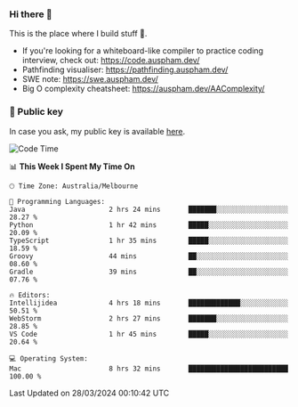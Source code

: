 ### Hi there 👋

This is the place where I build stuff 👀. 

- If you're looking for a whiteboard-like compiler to practice coding interview, check out: https://code.auspham.dev/
- Pathfinding visualiser: https://pathfinding.auspham.dev/
- SWE note: https://swe.auspham.dev/
- Big O complexity cheatsheet: https://auspham.dev/AAComplexity/

### 🔑 Public key

In case you ask, my public key is available [here](https://public.auspham.dev/).

<!--START_SECTION:waka-->
![Code Time](http://img.shields.io/badge/Code%20Time-1%2C236%20hrs%204%20mins-blue)

📊 **This Week I Spent My Time On** 

```text
🕑︎ Time Zone: Australia/Melbourne

💬 Programming Languages: 
Java                     2 hrs 24 mins       ███████░░░░░░░░░░░░░░░░░░   28.27 % 
Python                   1 hr 42 mins        █████░░░░░░░░░░░░░░░░░░░░   20.09 % 
TypeScript               1 hr 35 mins        █████░░░░░░░░░░░░░░░░░░░░   18.59 % 
Groovy                   44 mins             ██░░░░░░░░░░░░░░░░░░░░░░░   08.60 % 
Gradle                   39 mins             ██░░░░░░░░░░░░░░░░░░░░░░░   07.76 % 

🔥 Editors: 
Intellijidea             4 hrs 18 mins       █████████████░░░░░░░░░░░░   50.51 % 
WebStorm                 2 hrs 27 mins       ███████░░░░░░░░░░░░░░░░░░   28.85 % 
VS Code                  1 hr 45 mins        █████░░░░░░░░░░░░░░░░░░░░   20.64 % 

💻 Operating System: 
Mac                      8 hrs 32 mins       █████████████████████████   100.00 % 
```


 Last Updated on 28/03/2024 00:10:42 UTC
<!--END_SECTION:waka-->

<!--
**rockmanvnx6/rockmanvnx6** is a ✨ _special_ ✨ repository because its `README.md` (this file) appears on your GitHub profile.

Here are some ideas to get you started:

- 🔭 I’m currently working on ...
- 🌱 I’m currently learning ...
- 👯 I’m looking to collaborate on ...
- 🤔 I’m looking for help with ...
- 💬 Ask me about ...
- 📫 How to reach me: ...
- 😄 Pronouns: ...
- ⚡ Fun fact: ...
-->
